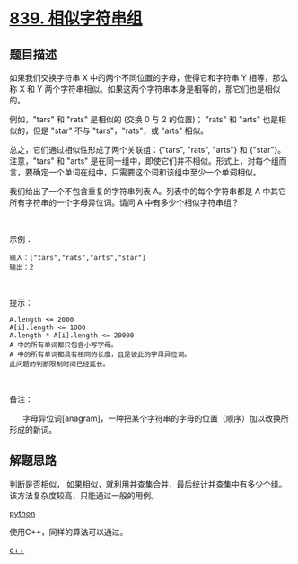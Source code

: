 # [839. 相似字符串组](https://leetcode-cn.com/problems/similar-string-groups)

## 题目描述

如果我们交换字符串 X 中的两个不同位置的字母，使得它和字符串 Y 相等，那么称 X 和 Y 两个字符串相似。如果这两个字符串本身是相等的，那它们也是相似的。

例如，"tars" 和 "rats" 是相似的 (交换 0 与 2 的位置)； "rats" 和 "arts" 也是相似的，但是 "star" 不与 "tars"，"rats"，或 "arts" 相似。

总之，它们通过相似性形成了两个关联组：{"tars", "rats", "arts"} 和 {"star"}。注意，"tars" 和 "arts" 是在同一组中，即使它们并不相似。形式上，对每个组而言，要确定一个单词在组中，只需要这个词和该组中至少一个单词相似。

我们给出了一个不包含重复的字符串列表 A。列表中的每个字符串都是 A 中其它所有字符串的一个字母异位词。请问 A 中有多少个相似字符串组？

 

示例：

    输入：["tars","rats","arts","star"]
    输出：2
 

提示：

    A.length <= 2000
    A[i].length <= 1000
    A.length * A[i].length <= 20000
    A 中的所有单词都只包含小写字母。
    A 中的所有单词都具有相同的长度，且是彼此的字母异位词。
    此问题的判断限制时间已经延长。
 

备注：

      字母异位词[anagram]，一种把某个字符串的字母的位置（顺序）加以改换所形成的新词。

## 解题思路

判断是否相似， 如果相似，就利用并查集合并，最后统计并查集中有多少个组。
该方法复杂度较高，只能通过一般的用例。

[python](839.py)

使用C++，同样的算法可以通过。

[c++](839.cpp)